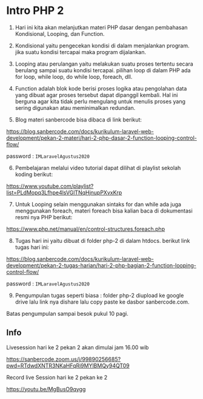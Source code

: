 # Intro PHP 2

1. Hari ini kita akan melanjutkan materi PHP dasar dengan pembahasan Kondisional, Looping, dan Function.

2. Kondisional yaitu pengecekan kondisi di dalam menjalankan program. jika suatu kondisi tercapai maka program dijalankan.

3. Looping atau perulangan yaitu melakukan suatu proses tertentu secara berulang sampai suatu kondisi tercapai. pilihan loop di dalam PHP ada for loop, while loop, do while loop, foreach, dll.

4. Function adalah blok kode berisi proses logika atau pengolahan data yang dibuat agar proses tersebut dapat dipanggil kembali. Hal ini berguna agar kita tidak perlu mengulang untuk menulis proses yang sering digunakan atau meminimalkan redundan.

5. Blog materi sanbercode bisa dibaca di link berikut:

  https://blog.sanbercode.com/docs/kurikulum-laravel-web-development/pekan-2-materi/hari-2-php-dasar-2-function-looping-control-flow/

  password : `IMLaravelAgustus2020`

6. Pembelajaran melalui video tutorial dapat dilihat di playlist sekolah koding berikut:

  https://www.youtube.com/playlist?list=PLdMopq3Lfhpe4lsVGlTNqHjnupPXvxKrp

7. Untuk Looping selain menggunakan sintaks for dan while ada juga menggunakan foreach, materi foreach bisa kalian baca di dokumentasi resmi nya PHP berikut:

  https://www.php.net/manual/en/control-structures.foreach.php

8. Tugas hari ini yaitu dibuat di folder php-2 di dalam htdocs. berikut link tugas hari ini:

  https://blog.sanbercode.com/docs/kurikulum-laravel-web-development/pekan-2-tugas-harian/hari-2-php-bagian-2-function-looping-control-flow/

  password : `IMLaravelAgustus2020`

9. Pengumpulan tugas seperti biasa : folder php-2 diupload ke google drive lalu link nya dishare lalu copy paste ke dasbor sanbercode.com.

  Batas pengumpulan sampai besok pukul 10 pagi.

## Info

Livesession hari ke 2 pekan 2 akan dimulai jam 16.00 wib

https://sanbercode.zoom.us/j/99890256685?pwd=RTdwdXNTR3NKaHFqRi9MYlBMQy94QT09

Record live Session hari ke 2 pekan ke 2

https://youtu.be/MgBusO9qygg
